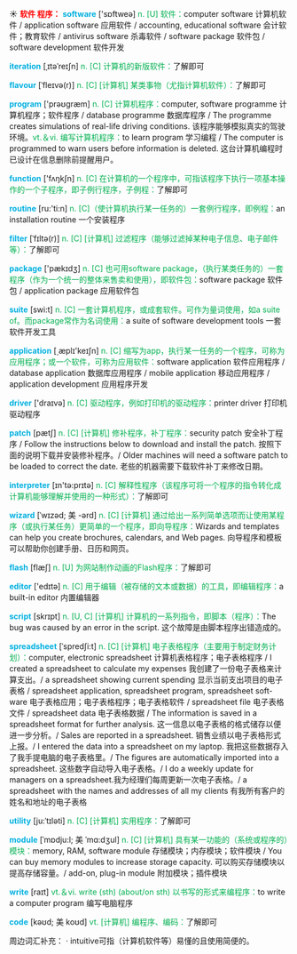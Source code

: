 ☀ <font color="red">**软件 程序：**</font>
<font color="sky blue">**software**</font> ['sɒftweə] 
<font color="#00b050">n. [U] 软件：</font>computer software 计算机软件 / application software 应用软件 / accounting, educational software 会计软件；教育软件 / antivirus software 杀毒软件 / software package 软件包 / software development 软件开发
           
<font color="sky blue">**iteration**</font> [ˌɪtəˈreɪʃn]
<font color="#00b050">n. [C] 计算机的新版软件：</font>了解即可           

<font color="sky blue">**flavour**</font> [ˈfleɪvə(r)]
<font color="#00b050">n. [C] [计算机] 某类事物（尤指计算机软件）：</font>了解即可

<font color="sky blue">**program**</font> ['prəʊɡræm] 
<font color="#00b050">n. [C] 计算机程序：</font>computer, software programme 计算机程序；软件程序 / database programme 数据库程序 / The programme creates simulations of real-life driving conditions. 该程序能够模拟真实的驾驶环境。<font color="#00b050">vt.＆vi. 编写计算机程序：</font>to learn program 学习编程 / The computer is programmed to warn users before information is deleted. 这台计算机编程时已设计在信息删除前提醒用户。

<font color="sky blue">**function**</font> ['fʌŋkʃn] 
<font color="#00b050">n. [C] 在计算机的一个程序中，可指该程序下执行一项基本操作的一个子程序，即子例行程序，子例程：</font>了解即可

<font color="sky blue">**routine**</font> [ru:'ti:n] 
<font color="#00b050">n. [C]（使计算机执行某一任务的）一套例行程序，即例程：</font>an installation routine 一个安装程序
           
<font color="sky blue">**filter**</font> [ˈfɪltə(r)]
<font color="#00b050">n. [C] [计算机] 过滤程序（能够过滤掉某种电子信息、电子邮件等）：</font>了解即可
 
<font color="sky blue">**package**</font> ['pækɪdӡ] 
<font color="#00b050">n. [C] 也可用software package，（执行某类任务的）一套程序（作为一个统一的整体来售卖和使用），即软件包：</font>software package 软件包 / application package 应用软件包

<font color="sky blue">**suite**</font> [swi:t] 
<font color="#00b050">n. [C] 一套计算机程序，或成套软件。可作为量词使用，如a suite of。而package常作为名词使用：</font>a suite of software development tools 一套软件开发工具

<font color="sky blue">**application**</font> [͵æplɪ'keɪʃn] 
<font color="#00b050">n. [C] 缩写为app，执行某一任务的一个程序，可称为应用程序；或一个软件，可称为应用软件：</font>software application 软件应用程序 / database application 数据库应用程序 / mobile application 移动应用程序 / application development 应用程序开发

<font color="sky blue">**driver**</font> ['draɪvə] 
<font color="#00b050">n. [C] 驱动程序，例如打印机的驱动程序：</font>printer driver 打印机驱动程序
           
<font color="sky blue">**patch**</font> [pætʃ]
<font color="#00b050">n. [C] [计算机] 修补程序，补丁程序：</font>security patch 安全补丁程序 / Follow the instructions below to download and install the patch. 按照下面的说明下载并安装修补程序。/ Older machines will need a software patch to be loaded to correct the date. 老些的机器需要下载软件补丁来修改日期。

<font color="sky blue">**interpreter**</font> [ɪn'tə:prɪtə] 
<font color="#00b050">n. [C] 解释性程序（该程序可将一个程序的指令转化成计算机能够理解并使用的一种形式）：</font>了解即可
           
<font color="sky blue">**wizard**</font> [ˈwɪzəd; 美 -ərd]
<font color="#00b050">n. [C] [计算机] 通过给出一系列简单选项而让使用某程序（或执行某任务）更简单的一个程序，即向导程序：</font>Wizards and templates can help you create brochures, calendars, and Web pages. 向导程序和模板可以帮助你创建手册、日历和网页。

<font color="sky blue">**flash**</font> [flæʃ] 
<font color="#00b050">n. [U] 为网站制作动画的Flash程序：</font>了解即可

<font color="sky blue">**editor**</font> ['edɪtə] 
<font color="#00b050">n. [C] 用于编辑（被存储的文本或数据）的工具，即编辑程序：</font>a built-in editor 内置编辑器
           
<font color="sky blue">**script**</font> [skrɪpt]
<font color="#00b050">n. [U, C] [计算机] 计算机的一系列指令，即脚本（程序）：</font>The bug was caused by an error in the script. 这个故障是由脚本程序出错造成的。
           
<font color="sky blue">**spreadsheet**</font> [ˈspredʃi:t]
<font color="#00b050">n. [C] [计算机] 电子表格程序（主要用于制定财务计划）：</font>computer, electronic spreadsheet 计算机表格程序；电子表格程序 / I created a spreadsheet to calculate my expenses 我创建了一份电子表格来计算支出。/ a spreadsheet showing current spending 显示当前支出项目的电子表格 / spreadsheet application, spreadsheet program, spreadsheet soft-ware 电子表格应用；电子表格程序；电子表格软件 / spreadsheet file 电子表格文件 / spreadsheet data 电子表格数据 / The information is saved in a spreadsheet format for further analysis. 这一信息以电子表格的格式储存以便进一步分析。/ Sales are reported in a spreadsheet. 销售业绩以电子表格形式上报。/ I entered the data into a spreadsheet on my laptop. 我把这些数据存入了我手提电脑的电子表格里。/ The figures are automatically imported into a spreadsheet. 这些数字自动导入电子表格。/ I do a weekly update for managers on a spreadsheet.我为经理们每周更新一次电子表格。/ a spreadsheet with the names and addresses of all my clients 有我所有客户的姓名和地址的电子表格
           
<font color="sky blue">**utility**</font> [ju:ˈtɪləti]
<font color="#00b050">n. [C] [计算机] 实用程序：</font>了解即可
           
<font color="sky blue">**module**</font> [ˈmɒdju:l; 美 ˈmɑ:dʒul]
<font color="#00b050">n. [C] [计算机] 具有某一功能的（系统或程序的）模块：</font>memory, RAM, software module 存储模块；内存模块；软件模块 / You can buy memory modules to increase storage capacity. 可以购买存储模块以提高存储容量。/ add-on, plug-in module 附加模块；插件模块

<font color="sky blue">**write**</font> [raɪt] 
<font color="#00b050">vt.＆vi. write (sth) (about/on sth) 以书写的形式来编程序：</font>to write a computer program 编写电脑程序
           
<font color="sky blue">**code**</font> [kəʊd; 美 koʊd]
<font color="#00b050">vt. [计算机] 编程序、编码：</font>了解即可

周边词汇补充：
· intuitive可指（计算机软件等）易懂的且使用简便的。